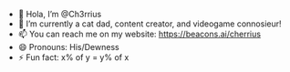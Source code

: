 - 👋 Hola, I’m @Ch3rrius
- 👀 I’m currently a cat dad, content creator, and videogame connosieur!
- 📫 You can reach me on my website: https://beacons.ai/cherrius
- 😄 Pronouns: His/Dewness
- ⚡ Fun fact: x% of y = y% of x

<!---
Ch3rrius/Ch3rrius is a ✨ special ✨ repository because its `README.md` (this file) appears on your GitHub profile.
You can click the Preview link to take a look at your changes.
--->
